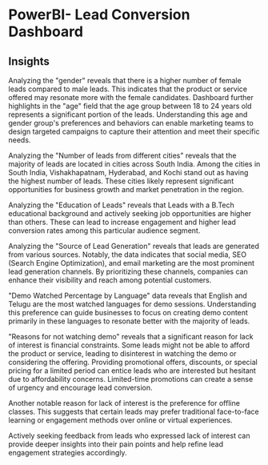 # PowerBI- Lead Conversion Dashboard

## Insights



Analyzing the "gender" reveals that there is a higher number of female leads compared to male leads. This indicates that the product or service offered may resonate more with the female candidates. Dashboard further highlights in the "age" field that the age group between 18 to 24 years old represents a significant portion of the leads. Understanding this age and gender group's preferences and behaviors can enable marketing teams to design targeted campaigns to capture their attention and meet their specific needs.


Analyzing the "Number of leads from different cities" reveals that the majority of leads are located in cities across South India. Among the cities in South India, Vishakhapatnam, Hyderabad, and Kochi stand out as having the highest number of leads. These cities likely represent significant opportunities for business growth and market penetration in the region.


Analyzing the "Education of Leads" reveals that Leads with a B.Tech educational background and actively seeking job opportunities are higher than others. These can lead to increase engagement and higher lead conversion rates among this particular audience segment.


Analyzing the "Source of Lead Generation" reveals that leads are generated from various sources. Notably, the data indicates that social media, SEO (Search Engine Optimization), and email marketing are the most prominent lead generation channels. By prioritizing these channels, companies can enhance their visibility and reach among potential customers.


"Demo Watched Percentage by Language" data reveals that English and Telugu are the most watched languages for demo sessions. Understanding this preference can guide businesses to focus on creating demo content primarily in these languages to resonate better with the majority of leads.


"Reasons for not watching demo" reveals that a significant reason for lack of interest is financial constraints. Some leads might not be able to afford the product or service, leading to disinterest in watching the demo or considering the offering. Providing promotional offers, discounts, or special pricing for a limited period can entice leads who are interested but hesitant due to affordability concerns. Limited-time promotions can create a sense of urgency and encourage lead conversion.


Another notable reason for lack of interest is the preference for offline classes. This suggests that certain leads may prefer traditional face-to-face learning or engagement methods over online or virtual experiences. 


Actively seeking feedback from leads who expressed lack of interest can provide deeper insights into their pain points and help refine lead engagement strategies accordingly.
